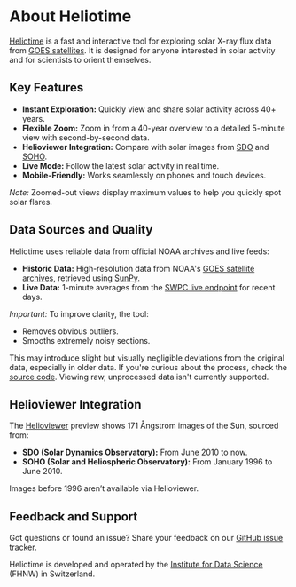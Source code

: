 # About Heliotime

[Heliotime](https://heliotime.org/) is a fast and interactive tool for exploring solar X-ray flux data from [GOES satellites](https://www.swpc.noaa.gov/products/goes-x-ray-flux). It is designed for anyone interested in solar activity and for scientists to orient themselves.

## Key Features

- **Instant Exploration:** Quickly view and share solar activity across 40+ years.
- **Flexible Zoom:** Zoom in from a 40-year overview to a detailed 5-minute view with
  second-by-second data.
- **Helioviewer Integration:** Compare with solar images from [SDO](https://sdo.gsfc.nasa.gov/) and
  [SOHO](https://soho.nascom.nasa.gov/).
- **Live Mode:** Follow the latest solar activity in real time.
- **Mobile-Friendly:** Works seamlessly on phones and touch devices.

*Note:* Zoomed-out views display maximum values to help you quickly spot solar flares.

## Data Sources and Quality

Heliotime uses reliable data from official NOAA archives and live feeds:

- **Historic Data:** High-resolution data from NOAA's
  [GOES satellite archives](https://www.ngdc.noaa.gov/stp/satellite/goes-r.html), retrieved using
  [SunPy](https://docs.sunpy.org/en/stable/).
- **Live Data:** 1-minute averages from the
  [SWPC live endpoint](https://www.swpc.noaa.gov/products/goes-x-ray-flux) for recent days.

*Important:* To improve clarity, the tool:

- Removes obvious outliers.
- Smooths extremely noisy sections.

This may introduce slight but visually negligible deviations from the original data, especially in older data. If you're
curious about the process, check the
[source code](https://github.com/i4Ds/heliotime-v2/blob/main/server/importer/_clean.py). Viewing
raw, unprocessed data isn't currently supported.

## Helioviewer Integration

The [Helioviewer](https://helioviewer.org/) preview shows 171 Ångstrom images of the Sun, sourced from:

- **SDO (Solar Dynamics Observatory):** From June 2010 to now.
- **SOHO (Solar and Heliospheric Observatory):** From January 1996 to June 2010.

Images before 1996 aren’t available via Helioviewer.

## Feedback and Support

Got questions or found an issue? Share your feedback on our
[GitHub issue tracker](https://github.com/i4Ds/heliotime-v2/issues).

Heliotime is developed and operated by the
[Institute for Data Science](https://www.fhnw.ch/en/about-fhnw/schools/school-of-engineering/institutes/institute-for-data-science/astroinformatics-and-space-sciences)
(FHNW) in Switzerland.
